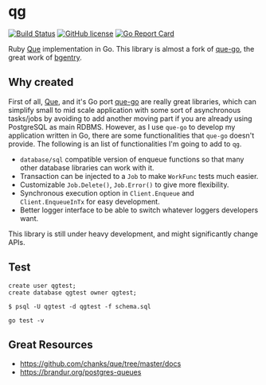 # qg

[![Build Status](https://travis-ci.org/achiku/qg.svg?branch=master)](https://travis-ci.org/achiku/qg)
[![GitHub license](https://img.shields.io/badge/license-MIT-blue.svg)](https://raw.githubusercontent.com/achiku/qg/master/LICENSE)
[![Go Report Card](https://goreportcard.com/badge/github.com/achiku/qg)](https://goreportcard.com/report/github.com/achiku/qg)

Ruby [Que](https://github.com/chanks/que) implementation in Go. This library is almost a fork of [que-go](https://github.com/bgentry/que-go), the great work of [bgentry](https://github.com/bgentry).


## Why created

First of all, [Que](https://github.com/chanks/que), and it's Go port [que-go](https://github.com/bgentry/que-go) are really great libraries, which can simplify small to mid scale application with some sort of asynchronous tasks/jobs by avoiding to add another moving part if you are already using PostgreSQL as main RDBMS. However, as I use `que-go` to develop my application written in Go, there are some functionalities that `que-go` doesn't provide. The following is an list of functionalities I'm going to add to `qg`.

- `database/sql` compatible version of enqueue functions so that many other database libraries can work with it.
- Transaction can be injected to a `Job` to make `WorkFunc` tests much easier.
- Customizable `Job.Delete()`, `Job.Error()` to give more flexibility.
- Synchronous execution option in `Client.Enqueue` and `Client.EnqueueInTx` for easy development.
- Better logger interface to be able to switch whatever loggers developers want. 

This library is still under heavy development, and might significantly change APIs.

## Test

```
create user qgtest;
create database qgtest owner qgtest;
```

```
$ psql -U qgtest -d qgtest -f schema.sql
```

```
go test -v
```


## Great Resources

- https://github.com/chanks/que/tree/master/docs
- https://brandur.org/postgres-queues
